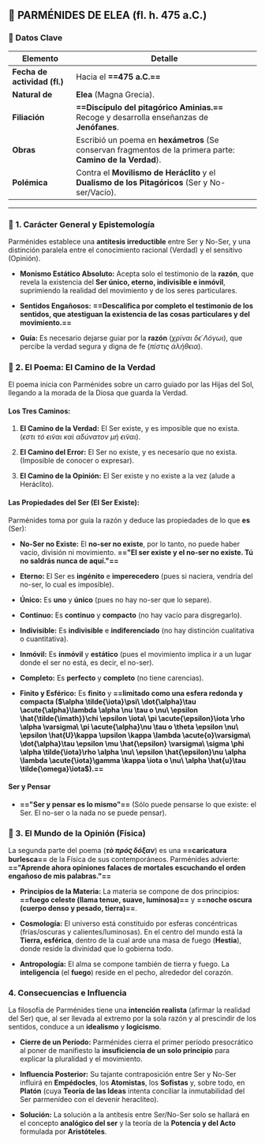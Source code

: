
## 🗿 PARMÉNIDES DE ELEA (fl. h. 475 a.C.)

### 📅 Datos Clave

|**Elemento**|**Detalle**|
|---|---|
|**Fecha de actividad (fl.)**|Hacia el **==475 a.C.==**|
|**Natural de**|**Elea** (Magna Grecia).|
|**Filiación**|**==Discípulo del pitagórico Aminias.==** Recoge y desarrolla enseñanzas de **Jenófanes**.|
|**Obras**|Escribió un poema en **hexámetros** (Se conservan fragmentos de la primera parte: **Camino de la Verdad**).|
|**Polémica**|Contra el **Movilismo de Heráclito** y el **Dualismo de los Pitagóricos** (Ser y No-ser/Vacío).|

---

### 🧠 1. Carácter General y Epistemología

Parménides establece una **antítesis irreductible** entre Ser y No-Ser, y una distinción paralela entre el conocimiento racional (Verdad) y el sensitivo (Opinión).

- **Monismo Estático Absoluto:** Acepta solo el testimonio de la **razón**, que revela la existencia del **Ser único, eterno, indivisible e inmóvil**, suprimiendo la realidad del movimiento y de los seres particulares.
    
- **Sentidos Engañosos:** **==Descalifica por completo el testimonio de los sentidos, que atestiguan la existencia de las cosas particulares y del movimiento.==**
    
- **Guía:** Es necesario dejarse guiar por la **razón** ($\chi \rho \acute{\iota} \nu \alpha \iota\ \delta \acute{\epsilon}\ \Lambda \acute{o} \gamma \omega\iota$), que percibe la verdad segura y digna de fe ($\pi \acute{\iota}\sigma \tau \iota \varsigma\ \acute{\alpha} \lambda \acute{\eta} \theta \epsilon \iota \alpha$).
    

### 🚀 2. El Poema: El Camino de la Verdad

El poema inicia con Parménides sobre un carro guiado por las Hijas del Sol, llegando a la morada de la Diosa que guarda la Verdad.

#### Los Tres Caminos:

1. **El Camino de la Verdad:** El Ser existe, y es imposible que no exista. ($\epsilon \sigma \tau \iota\ \tau \acute{o}\ \epsilon \tilde{\iota}\nu \alpha \iota\ \kappa \alpha \grave{\iota}\ \dot{\alpha} \delta \acute{u}\nu \alpha \tau o \nu\ \mu \acute{\eta}\ \epsilon \tilde{\iota}\nu \alpha \iota$).
    
2. **El Camino del Error:** El Ser no existe, y es necesario que no exista. (Imposible de conocer o expresar).
    
3. **El Camino de la Opinión:** El Ser existe y no existe a la vez (alude a Heráclito).
    

#### Las Propiedades del Ser (El Ser Existe):

Parménides toma por guía la razón y deduce las propiedades de lo que **es** (Ser):

- **No-Ser no Existe:** El **no-ser no existe**, por lo tanto, no puede haber vacío, división ni movimiento. **=="El ser existe y el no-ser no existe. Tú no saldrás nunca de aquí."==**
    
- **Eterno:** El Ser es **ingénito** e **imperecedero** (pues si naciera, vendría del no-ser, lo cual es imposible).
    
- **Único:** Es **uno** y **único** (pues no hay no-ser que lo separe).
    
- **Continuo:** Es **continuo** y **compacto** (no hay vacío para disgregarlo).
    
- **Indivisible:** Es **indivisible** e **indiferenciado** (no hay distinción cualitativa o cuantitativa).
    
- **Inmóvil:** Es **inmóvil** y **estático** (pues el movimiento implica ir a un lugar donde el ser no está, es decir, el no-ser).
    
- **Completo:** Es **perfecto** y **completo** (no tiene carencias).
    
- **Finito y Esférico:** Es **finito** y **==limitado como una esfera redonda y compacta ($\alpha \tilde{\iota}\psi\ \dot{\alpha}\tau \acute{\alpha}\lambda \alpha \nu \tau o \nu\ \epsilon \hat{\tilde{\imath}}\chi \epsilon \iota\ \pi \acute{\epsilon}\iota \rho \alpha \varsigma\ \pi \acute{\alpha}\nu \tau o \theta \epsilon \nu\ \epsilon \hat{U}\kappa \upsilon \kappa \lambda \acute{o}\varsigma\ \dot{\alpha}\tau \epsilon \mu \hat{\epsilon} \varsigma\ \sigma \phi \alpha \tilde{\iota}\rho \alpha \nu\ \epsilon \hat{\epsilon}\nu \alpha \lambda \acute{\iota}\gamma \kappa \iota o \nu\ \alpha \hat{u}\tau \tilde{\omega}\iota$).==**
    

#### Ser y Pensar

- **=="Ser y pensar es lo mismo"==** (Sólo puede pensarse lo que existe: el Ser. El no-ser o la nada no se puede pensar).
    

### 🤯 3. El Mundo de la Opinión (Física)

La segunda parte del poema (**$\tau \grave{o}\ \pi \rho \acute{o}\varsigma\ \delta \acute{o} \xi \alpha \nu$**) es una **==caricatura burlesca==** de la Física de sus contemporáneos. Parménides advierte: **=="Aprende ahora opiniones falaces de mortales escuchando el orden engañoso de mis palabras."==**

- **Principios de la Materia:** La materia se compone de dos principios: **==fuego celeste (llama tenue, suave, luminosa)==** y **==noche oscura (cuerpo denso y pesado, tierra)==**.
    
- **Cosmología:** El universo está constituido por esferas concéntricas (frías/oscuras y calientes/luminosas). En el centro del mundo está la **Tierra, esférica**, dentro de la cual arde una masa de fuego (**Hestia**), donde reside la divinidad que lo gobierna todo.
    
- **Antropología:** El alma se compone también de tierra y fuego. La **inteligencia** (el **fuego**) reside en el pecho, alrededor del corazón.
    

### 4. Consecuencias e Influencia

La filosofía de Parménides tiene una **intención realista** (afirmar la realidad del Ser) que, al ser llevada al extremo por la sola razón y al prescindir de los sentidos, conduce a un **idealismo** y **logicismo**.

- **Cierre de un Período:** Parménides cierra el primer período presocrático al poner de manifiesto la **insuficiencia de un solo principio** para explicar la pluralidad y el movimiento.
    
- **Influencia Posterior:** Su tajante contraposición entre Ser y No-Ser influirá en **Empédocles**, los **Atomistas**, los **Sofistas** y, sobre todo, en **Platón** (cuya **Teoría de las Ideas** intenta conciliar la inmutabilidad del Ser parmenídeo con el devenir heraclíteo).
    
- **Solución:** La solución a la antítesis entre Ser/No-Ser solo se hallará en el concepto **analógico del ser** y la teoría de la **Potencia y del Acto** formulada por **Aristóteles**.